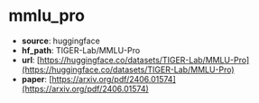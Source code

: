 
# mmlu_pro
+ **source**: huggingface
+ **hf_path**: TIGER-Lab/MMLU-Pro
+ **url**: [https://huggingface.co/datasets/TIGER-Lab/MMLU-Pro](https://huggingface.co/datasets/TIGER-Lab/MMLU-Pro)  
+ **paper**: [https://arxiv.org/pdf/2406.01574](https://arxiv.org/pdf/2406.01574)  
